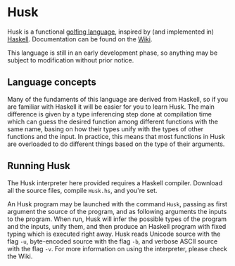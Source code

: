 # Husk

Husk is a functional [golfing language](https://en.wikipedia.org/wiki/Code_golf), inspired by (and implemented in) [Haskell](https://haskell.org).
Documentation can be found on the [Wiki](https://github.com/barbuz/Husk/wiki).

This language is still in an early development phase, so anything may be subject to modification without prior notice.

## Language concepts

Many of the fundaments of this language are derived from Haskell, so if you are familiar with Haskell it will be easier for you to learn Husk. The main difference is given by a type inferencing step done at compilation time which can guess the desired function among different functions with the same name, basing on how their types unify with the types of other functions and the input. In practice, this means that most functions in Husk are overloaded to do different things based on the type of their arguments.

## Running Husk

The Husk interpreter here provided requires a Haskell compiler. Download all the source files, compile `Husk.hs`, and you're set.

An Husk program may be launched with the command `Husk`, passing as first argument the source of the program, and as following arguments the inputs to the program. When run, Husk will infer the possible types of the program and the inputs, unify them, and then produce an Haskell program with fixed typing which is executed right away.
Husk reads Unicode source with the flag `-u`, byte-encoded source with the flag `-b`, and verbose ASCII source with the flag `-v`.
For more information on using the interpreter, please check the Wiki.
